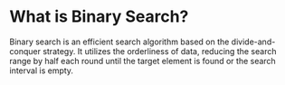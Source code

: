# What is Binary Search?
Binary search is an efficient search algorithm based on the divide-and-conquer strategy. It utilizes the orderliness of data, reducing the search range by half each round until the target element is found or the search interval is empty.
